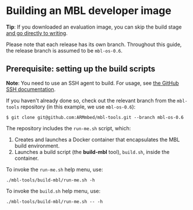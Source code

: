 # Building an MBL developer image

<span class="tips">**Tip**: If you downloaded an evaluation image, you can skip the build stage [and go directly to writing](../first-image/writing-an-image-to-supported-boards.html).</span>

Please note that each release has its own branch. Throughout this guide, the release branch is assumed to be `mbl-os-0.6`.

## Prerequisite: setting up the build scripts

<span class="notes">**Note**: You need to use an SSH agent to build. For usage, see [the GitHub SSH documentation](https://help.github.com/articles/generating-a-new-ssh-key-and-adding-it-to-the-ssh-agent/).</span>

If you haven't already done so, check out the relevant branch from the `mbl-tools` repository (in this example, we use `mbl-os-0.6`):

```
$ git clone git@github.com:ARMmbed/mbl-tools.git --branch mbl-os-0.6
```

The repository includes the `run-me.sh` script, which:

1. Creates and launches a Docker container that encapsulates the MBL build environment.
1. Launches a build script (the **build-mbl** tool), `build.sh`, inside the container.

To invoke the `run-me.sh` help menu, use:

```
./mbl-tools/build-mbl/run-me.sh -h
```

To invoke the `build.sh` help menu, use:

```
./mbl-tools/build-mbl/run-me.sh -- -h
```
